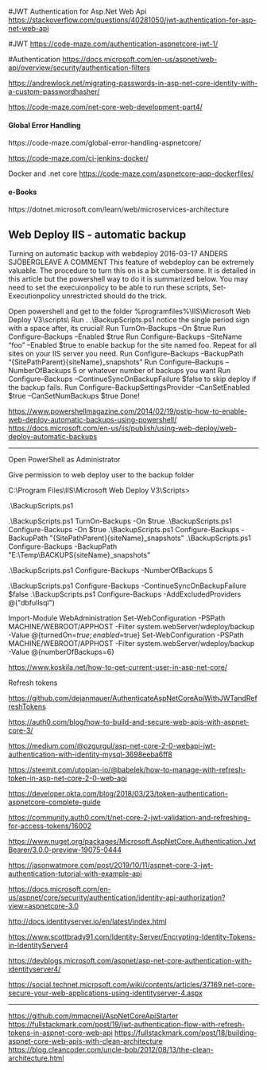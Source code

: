 
#JWT Authentication for Asp.Net Web Api
https://stackoverflow.com/questions/40281050/jwt-authentication-for-asp-net-web-api

#JWT
https://code-maze.com/authentication-aspnetcore-jwt-1/

#Authentication
https://docs.microsoft.com/en-us/aspnet/web-api/overview/security/authentication-filters

https://andrewlock.net/migrating-passwords-in-asp-net-core-identity-with-a-custom-passwordhasher/

https://code-maze.com/net-core-web-development-part4/

<h4>Global Error Handling</h4>
https://code-maze.com/global-error-handling-aspnetcore/

<h4Jenkins docker></h4>
https://code-maze.com/ci-jenkins-docker/

Docker and .net core
https://code-maze.com/aspnetcore-app-dockerfiles/

<h4>e-Books</h4>
https://dotnet.microsoft.com/learn/web/microservices-architecture

<h2>Web Deploy IIS - automatic backup</h2>

Turning on automatic backup with webdeploy
2016-03-17 ANDERS SJÖBERGLEAVE A COMMENT
This feature of webdeploy can be extremely valuable. The procedure to turn this on is a bit cumbersome. It is detailed in this article but the powershell way to do it is summarized below. You may need to set the execuionpolicy to be able to run these scripts, 
Set-Executionpolicy unrestricted should do the trick.

  Open powershell and get to the folder %programfiles%\IIS\Microsoft Web Deploy V3\scripts\ 
  Run . .\BackupScripts.ps1 notice the single period sign with a space after, its crucial!
  Run TurnOn–Backups –On $true
  Run Configure–Backups –Enabled $true
  Run Configure–Backups –SiteName “foo” –Enabled $true to enable backup for the site named foo. Repeat for all sites on your IIS server you need.
  Run Configure–Backups –BackupPath “{SitePathParent}\{siteName}_snapshots”
  Run Configure–Backups –NumberOfBackups 5 or whatever number of backups you want
  Run Configure–Backups –ContinueSyncOnBackupFailure $false to skip deploy if the backup fails.
  Run Configure–BackupSettingsProvider –CanSetEnabled $true –CanSetNumBackups $true
Done!

https://www.powershellmagazine.com/2014/02/19/pstip-how-to-enable-web-deploy-automatic-backups-using-powershell/
https://docs.microsoft.com/en-us/iis/publish/using-web-deploy/web-deploy-automatic-backups



-------------------------------
Open PowerShell as Administrator

Give permission to web deploy user to the backup folder

C:\Program Files\IIS\Microsoft Web Deploy V3\Scripts>

.\BackupScripts.ps1

.\BackupScripts.ps1 TurnOn-Backups -On $true
.\BackupScripts.ps1 Configure-Backups -On $true
.\BackupScripts.ps1 Configure-Backups -BackupPath "{SitePathParent}\{siteName}_snapshots"
.\BackupScripts.ps1 Configure-Backups -BackupPath "E:\Temp\BACKUPS\{siteName}_snapshots"

.\BackupScripts.ps1 Configure-Backups -NumberOfBackups 5

.\BackupScripts.ps1 Configure-Backups -ContinueSyncOnBackupFailure $false
.\BackupScripts.ps1 Configure-Backups -AddExcludedProviders @("dbfullsql")

Import-Module WebAdministration
Set-WebConfiguration -PSPath MACHINE/WEBROOT/APPHOST -Filter system.webServer/wdeploy/backup -Value @{turnedOn=$true; enabled=$true}
Set-WebConfiguration -PSPath MACHINE/WEBROOT/APPHOST -Filter system.webServer/wdeploy/backup -Value @{numberOfBackups=6}




https://www.koskila.net/how-to-get-current-user-in-asp-net-core/


Refresh tokens

https://github.com/dejanmauer/AuthenticateAspNetCoreApiWithJWTandRefreshTokens


https://auth0.com/blog/how-to-build-and-secure-web-apis-with-aspnet-core-3/


https://medium.com/@ozgurgul/asp-net-core-2-0-webapi-jwt-authentication-with-identity-mysql-3698eeba6ff8


https://steemit.com/utopian-io/@babelek/how-to-manage-with-refresh-token-in-asp-net-core-2-0-web-api


https://developer.okta.com/blog/2018/03/23/token-authentication-aspnetcore-complete-guide

https://community.auth0.com/t/net-core-2-jwt-validation-and-refreshing-for-access-tokens/16002

https://www.nuget.org/packages/Microsoft.AspNetCore.Authentication.JwtBearer/3.0.0-preview-19075-0444

https://jasonwatmore.com/post/2019/10/11/aspnet-core-3-jwt-authentication-tutorial-with-example-api

https://docs.microsoft.com/en-us/aspnet/core/security/authentication/identity-api-authorization?view=aspnetcore-3.0

http://docs.identityserver.io/en/latest/index.html

https://www.scottbrady91.com/Identity-Server/Encrypting-Identity-Tokens-in-IdentityServer4

https://devblogs.microsoft.com/aspnet/asp-net-core-authentication-with-identityserver4/

https://social.technet.microsoft.com/wiki/contents/articles/37169.net-core-secure-your-web-applications-using-identityserver-4.aspx

******
https://github.com/mmacneil/AspNetCoreApiStarter
https://fullstackmark.com/post/19/jwt-authentication-flow-with-refresh-tokens-in-aspnet-core-web-api
https://fullstackmark.com/post/18/building-aspnet-core-web-apis-with-clean-architecture
https://blog.cleancoder.com/uncle-bob/2012/08/13/the-clean-architecture.html




